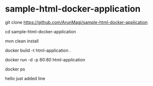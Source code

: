 # sample-html-docker-application
git clone https://github.com/ArunMagi/sample-html-docker-application

cd  sample-html-docker-application

mvn clean install

docker build -t html-application  .

docker run -d -p 80:80 html-application

docker ps 

hello
just added line
